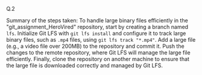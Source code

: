 

Q.2

Summary of the steps taken:
To handle large binary files efficiently in the "git_assignment_HeroVired" repository, 
start by creating a branch named `lfs`. Initialize Git LFS with `git lfs install` and 
configure it to track large binary files, such as `.mp4` files, using `git lfs track "*.mp4"`. 
Add a large file (e.g., a video file over 200MB) to the repository and commit it. 
Push the changes to the remote repository, where Git LFS will manage the large file efficiently. 
Finally, clone the repository on another machine to ensure that the large file is downloaded correctly and managed by Git LFS.

